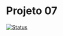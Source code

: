 # Projeto 07
[![Status](https://img.shields.io/badge/status-desenvolvimento-yellow)](https://github.com/SEU_USUARIO/SEU_REPOSITORIO)